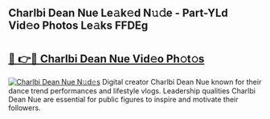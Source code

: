 ## Charlbi Dean Nue Le𝚊k𝚎d N𝚞𝚍e - Part-YLd Vid𝚎o Photos Le𝚊ks FFDEg

# <h2><a href="http://fb6r1i.evod.top/?m=Charlbi+Dean+Nue">🔗 👉🔴 Charlbi Dean Nue Vid𝚎o Ph𝚘t𝚘s</a></h2>

[![Charlbi Dean Nue N𝚞d𝚎s](https://i.imgur.com/8V9OHl7.gif)](http://fb6r1i.evod.top/?m=Charlbi+Dean+Nue)
Digital creator Charlbi Dean Nue known for their dance trend performances and lifestyle vlogs. Leadership qualities Charlbi Dean Nue are essential for public figures to inspire and motivate their followers. 
